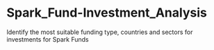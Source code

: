 # Spark_Fund-Investment_Analysis
Identify the most suitable funding type, countries and sectors for investments for Spark Funds
